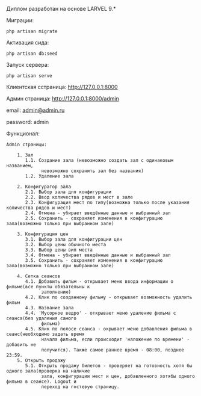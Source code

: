 Диплом разработан на основе LARVEL 9.\*

Миграции:

    php artisan migrate

Активация сида:

    php artisan db:seed

Запуск сервера:

    php artisan serve

Клиентская сстраница:
http://127.0.0.1:8000

Админ страница:
http://127.0.0.1:8000/admin

email:
admin@admin.ru

password:
admin

Функционал:

    Admin страницы:

        1. Зал
           1.1. Создание зала (невозможно создать зал с одинаковым названием,
                 невозможно сохранить зал без названия)
           1.2. Удаление зала

        2. Конфигуратор зала
           2.1. Выбор зала для конфигурации
           2.2. Ввод количества рядов и мест в зале
           2.3. Конфигурация мест по типу(возможна только после указания количества рядов и мест)
           2.4. Отмена - убирает введённые данные и выбранный зал
           2.5. Сохранить - сохраняет изменения в конфигурацию зала(возможно только при выбранном зале)

        3. Конфигурация цен
           3.1. Выбор зала для конфигурации цен
           3.2. Выбор цены обычного места
           3.3. Выбор цены вип места
           3.4. Отмена - убирает введённые данные и выбранный зал
           3.5. Сохранить - сохраняет изменения в конфигурацию зала(возможно только при выбранном зале)

        4. Сетка сеансов
           4.1. Добавить фильм - открывает меню ввода информации о фильме(все пункты обязательны к
                 заполнению)
           4.2. Клик по созданному фильму - открывает возможность удалить фильм
           4.3. Название зала
           4.4. 'Мусорное ведро' - открывает меню удаление фильма с сеанса(без удаления самого
                 фильма)
           4.5. Клик по полосе сеанса - окрывает меню добавления фильма в сеанс(необходимо задать время
                 начала фильма, если происходит 'наложение по времени' - добавить не
                 получится). Также самое раннее время - 08:00, позднее 23:59.
        5. Открыть продажу
           5.1. Открыть продажу билетов - проверяет на готовность хотя бы одного зала(проверка на наличие
                 зала, конфигурации мест и цен, добавленного хотябы одного фильма в сеансе). Logout и 
                 переход на гостевую страницу.
